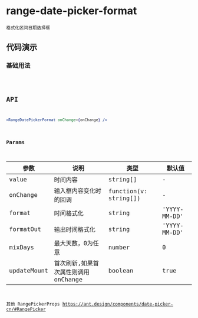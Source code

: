 # range-date-picker-format

`格式化区间日期选择框`


## 代码演示

### 基础用法
<code src="./range-date-picker-format-use.tsx" />


## API
```jsx | pure
<RangeDatePickerFormat onChange={onChange} />
```


### Params
| 参数        | 说明                                | 类型                    | 默认值       |
| ----------- | ----------------------------------- | ----------------------- | ------------ |
| value       | 时间内容                            | string\[\]              | -            |
| onChange    | 输入框内容变化时的回调              | function(v: string\[\]) | -            |
| format      | 时间格式化                          | string                  | 'YYYY-MM-DD' |
| formatOut   | 输出时间格式化                      | string                  | 'YYYY-MM-DD' |
| mixDays     | 最大天数，0为任意                   | number                  | 0            |
| updateMount | 首次刷新,如果首次属性则调用onChange | boolean                 | true         |

其他 RangePickerProps https://ant.design/components/date-picker-cn/#RangePicker
